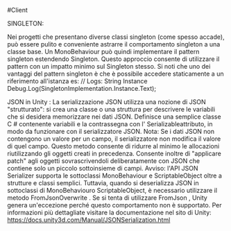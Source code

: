 #Client

SINGLETON:

Nei progetti che presentano diverse classi singleton (come spesso accade), può essere pulito e conveniente astrarre il comportamento singleton a una classe base.
Un MonoBehaviour può quindi implementare il pattern singleton estendendo Singleton. Questo approccio consente di utilizzare il pattern con un impatto minimo sul Singleton stesso.
Si noti che uno dei vantaggi del pattern singleton è che è possibile accedere staticamente a un riferimento all'istanza es:
// Logs: String Instance
Debug.Log(SingletonImplementation.Instance.Text);

JSON in Unity :
La serializzazione JSON utilizza una nozione di JSON "strutturato": si crea una classe o una struttura per descrivere le variabili che si desidera memorizzare nei dati JSON.
Definisce una semplice classe C # contenente variabili e la contrassegna con l' Serializableattributo, in modo da funzionare con il serializzatore JSON. 
Nota:
Se i dati JSON non contengono un valore per un campo, il serializzatore non modifica il valore di quel campo. Questo metodo consente di ridurre al minimo le allocazioni riutilizzando gli oggetti creati in precedenza. Consente inoltre di "applicare patch" agli oggetti sovrascrivendoli deliberatamente con JSON che contiene solo un piccolo sottoinsieme di campi.
Avviso: l'API JSON Serializer supporta le sottoclassi MonoBehaviour e ScriptableObject oltre a strutture e classi semplici. Tuttavia, quando si deserializza JSON in sottoclassi di MonoBehaviouro ScriptableObject, è necessario utilizzare il metodo FromJsonOverwrite . Se si tenta di utilizzare FromJson , Unity genera un'eccezione perché questo comportamento non è supportato.
Per informazioni più dettagliate visitare la documentazione nel sito di Unity: https://docs.unity3d.com/Manual/JSONSerialization.html
